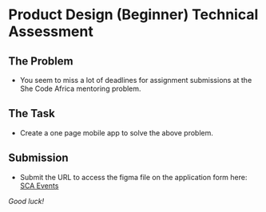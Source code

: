 # Product Design (Beginner) Technical Assessment  

## The Problem
- You seem to miss a lot of deadlines for assignment submissions at the She Code Africa mentoring problem.

## The Task
- Create a one page mobile app to solve the above problem.

## Submission 
- Submit the URL to access the figma file on the application form here: [SCA Events](http://shecodeafrica.org/events) 

*Good luck!*
